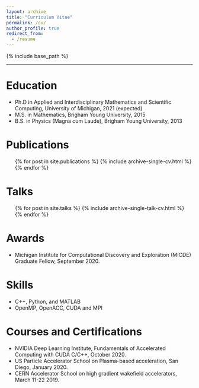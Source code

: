 ```yaml
---
layout: archive
title: "Curriculum Vitae"
permalink: /cv/
author_profile: true
redirect_from:
  - /resume
---
```


{% include base_path %}

---

Education
======
* Ph.D in Applied and Interdisciplinary Mathematics and Scientific Computing, University of Michigan, 2021 (expected)
* M.S. in Mathematics, Brigham Young University, 2015
* B.S. in Physics (Magna cum Laude), Brigham Young University, 2013

Publications
======
  <ul>{% for post in site.publications %}
    {% include archive-single-cv.html %}
  {% endfor %}</ul>
  
Talks
======
  <ul>{% for post in site.talks %}
    {% include archive-single-talk-cv.html %}
  {% endfor %}</ul>
  
Awards
===
* Michigan Institute for Computational Discovery and Exploration (MICDE) Graduate Fellow, September 2020.
  
Skills
======
* C++,  Python, and MATLAB
* OpenMP, OpenACC, CUDA and MPI

Courses and Certifications
==========================
* NVIDIA Deep Learning Institute, Fundamentals of Accelerated Computing with CUDA C/C++, October 2020.
* US Particle Accelerator School on Plasma-based acceleration, San Diego, January 2020.
* CERN Accelerator School on high gradient wakefield accelerators, March 11-22 2019.
